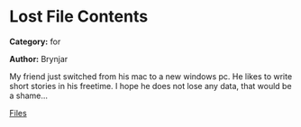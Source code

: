 # Lost File Contents
**Category:** for

**Author:** Brynjar

My friend just switched from his mac to a new windows pc.
He likes to write short stories in his freetime. I hope he
does not lose any data, that would be a shame...

[Files](https://drive.google.com/drive/folders/17CMPJOxtNXK-RHhkArFszHY9-fPB5x2n?usp=sharing)
